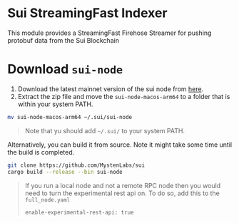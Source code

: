 Sui StreamingFast Indexer
===

This module provides a StreamingFast Firehose Streamer for pushing protobuf data from the Sui Blockchain

Download `sui-node`
===

1. Download the latest mainnet version of the sui node from [here](https://github.com/MystenLabs/sui/releases).
2. Extract the zip file and move the `sui-node-macos-arm64` to a folder that is within your system PATH.

```bash
mv sui-node-macos-arm64 ~/.sui/sui-node
```

> Note that yu should add `~/.sui/` to your system PATH.


Alternatively, you can build it from source. Note it might take some time until the build is completed.

```bash
git clone https://github.com/MystenLabs/sui
cargo build --release --bin sui-node
```

> If you run a local node and not a remote RPC node then you would need to turn the experimental rest api on. To do so, add this to the `full_node.yaml`
>
> `enable-experimental-rest-api: true`
